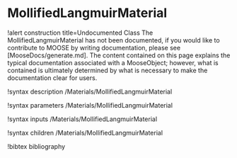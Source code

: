 <!-- MOOSE Documentation Stub: Remove this when content is added. -->

# MollifiedLangmuirMaterial

!alert construction title=Undocumented Class
The MollifiedLangmuirMaterial has not been documented, if you would like to contribute to MOOSE by
writing documentation, please see [MooseDocs/generate.md]. The content contained on this page explains
the typical documentation associated with a MooseObject; however, what is contained is ultimately
determined by what is necessary to make the documentation clear for users.

!syntax description /Materials/MollifiedLangmuirMaterial

!syntax parameters /Materials/MollifiedLangmuirMaterial

!syntax inputs /Materials/MollifiedLangmuirMaterial

!syntax children /Materials/MollifiedLangmuirMaterial

!bibtex bibliography
